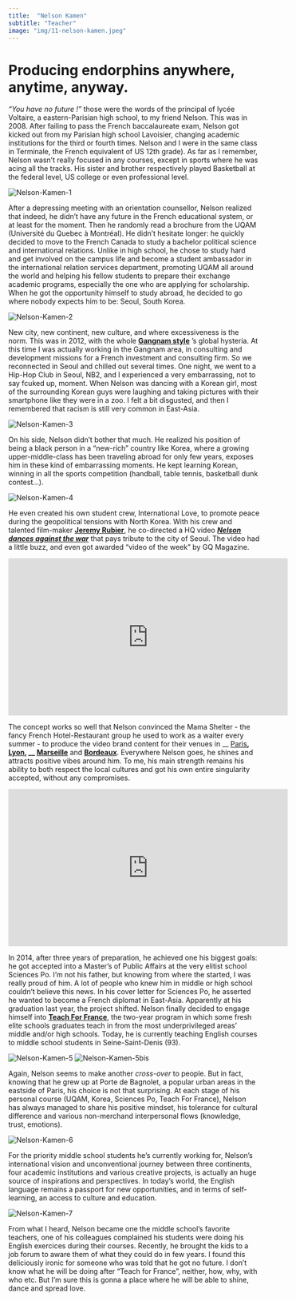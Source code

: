 ```yaml
---
title:  "Nelson Kamen"
subtitle: "Teacher"
image: "img/11-nelson-kamen.jpeg"
---
```


# Producing endorphins anywhere, anytime, anyway.

 
_“You have no future !”_ those were the words of the principal of lycée Voltaire, a eastern-Parisian high school, to my friend Nelson. This was in 2008. After failing to pass the French baccalaureate exam, Nelson got kicked out from my Parisian high school Lavoisier, changing academic institutions for the third or fourth times. Nelson and I were in the same class in Terminale, the French equivalent of US 12th grade). As far as I remember, Nelson wasn’t really focused in any courses, except in sports where he was acing all the tracks. His sister and brother respectively played Basketball at the federal level, US college or even professional level. 
 
![Nelson-Kamen-1](img/nelson-kamen-1.jpg)
 
After a depressing meeting with an orientation counsellor, Nelson realized that indeed, he didn’t have any future in the French educational system, or at least for the moment. Then he randomly read a brochure from the UQAM (Université du Quebec à Montréal). He didn’t hesitate longer: he quickly decided to move to the French Canada to study a bachelor political science and international relations. Unlike in high school, he chose to study hard and get involved on the campus life and become a student ambassador in the international relation services department, promoting UQAM all around the world and helping his fellow students to prepare their exchange academic programs, especially the one who are applying for scholarship. When he got the opportunity himself to study abroad, he decided to go where nobody expects him to be: Seoul, South Korea. 
 
![Nelson-Kamen-2](img/nelson-kamen-2.jpg)
 
New city, new continent, new culture, and where excessiveness is the norm. This was in 2012, with the whole __[Gangnam style](https://www.youtube.com/watch?v=9bZkp7q19f0)__ ’s global hysteria.  At this time I was actually working in the Gangnam area, in consulting and development missions for a French investment and consulting firm. So we reconnected in Seoul and chilled out several times. One night, we went to a Hip-Hop Club in Seoul, NB2, and I experienced a very embarrassing, not to say fcuked up, moment. When Nelson was dancing with a Korean girl, most of the surrounding Korean guys were laughing and taking pictures with their smartphone like they were in a zoo. I felt a bit disgusted, and then I remembered that racism is still very common in East-Asia. 
 
![Nelson-Kamen-3](img/nelson-kamen-3.jpg)
 
On his side, Nelson didn’t bother that much. He realized his position of being a black person in a “new-rich” country like Korea, where a growing upper-middle-class has been traveling abroad for only few years, exposes him in these kind of embarrassing moments. He kept learning Korean, winning in all the sports competition (handball, table tennis, basketball dunk contest…). 
 
![Nelson-Kamen-4](img/nelson-kamen-4.jpg)
 
He even created his own student crew, International Love, to promote peace during the geopolitical tensions with North Korea. With his crew and talented film-maker __[Jeremy Rubier](https://vimeo.com/jeremyrubier)__, he co-directed a HQ video __*[Nelson dances against the war](https://www.youtube.com/watch?v=H6cVXLEpRPQ)*__ that pays tribute to the city of Seoul. The video had a little buzz, and even got awarded “video of the week” by GQ Magazine. 
 
<iframe width="560" height="315" src="https://www.youtube.com/embed/H6cVXLEpRPQ" frameborder="0" allowfullscreen></iframe>
 
The concept works so well that Nelson convinced the Mama Shelter - the fancy French Hotel-Restaurant group he used to work as a waiter every summer - to produce the video brand content for their venues in __ [Paris](https://www.youtube.com/watch?v=zxHuOtijGgk)__, __[Lyon](https://www.youtube.com/watch?v=fp2QUte0hKk)__, __ [Marseille](https://www.youtube.com/watch?v=ezCwkIhDLtM)__ and __[Bordeaux](https://www.youtube.com/watch?v=-xcmf3Dc08k)__. Everywhere Nelson goes, he shines and attracts positive vibes around him. To me, his main strength remains his ability to both respect the local cultures and got his own entire singularity accepted, without any compromises. 
 
<iframe width="560" height="315" src="https://www.youtube.com/embed/zxHuOtijGgk" frameborder="0" allowfullscreen></iframe>
 
In 2014, after three years of preparation, he achieved one his biggest goals: he got accepted into a Master’s of Public Affairs at the very elitist school Sciences Po. I’m not his father, but knowing from where the started, I was really proud of him. A lot of people who knew him in middle or high school couldn’t believe this news. In his cover letter for Sciences Po, he asserted he wanted to become a French diplomat in East-Asia. Apparently at his graduation last year, the project shifted. Nelson finally decided to engage himself into __[Teach For France](http://www.teachforfrance.org/)__, the two-year program in which some fresh elite schools graduates teach in from the most underprivileged areas’ middle and/or high schools. Today, he is currently teaching English courses to middle school students in Seine-Saint-Denis (93). 
 
![Nelson-Kamen-5](img/nelson-kamen-5.jpg)
![Nelson-Kamen-5bis](img/nelson-kamen-5bis.jpg)
 
Again, Nelson seems to make another _cross-over_ to people. But in fact, knowing that he grew up at Porte de Bagnolet, a popular urban areas in the eastside of Paris, his choice is not that surprising. At each stage of his personal course (UQAM, Korea, Sciences Po, Teach For France), Nelson has always managed to share his positive mindset, his tolerance for cultural difference and various non-merchand interpersonal flows (knowledge, trust, emotions). 
 
![Nelson-Kamen-6](img/nelson-kamen-6.jpg)
 
For the priority middle school students he’s currently working for, Nelson’s international vision and unconventional journey between three continents, four academic institutions and various creative projects, is actually an huge source of inspirations and perspectives. In today’s world, the English language remains a passport for new opportunities, and in terms of self-learning, an access to culture and education.
 
![Nelson-Kamen-7](img/nelson-kamen-7.jpg)
 
From what I heard, Nelson became one the middle school’s favorite teachers, one of his colleagues complained his students were doing his English exercices during their courses. Recently, he brought the kids to a job forum to aware them of what they could do in few years. I found this deliciously ironic for someone who was told that he got no future. I don’t know what he will be doing after “Teach for France”, neither, how, why, with who etc. But I’m sure this is gonna a place where he will be able to shine, dance and spread love. 


